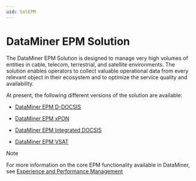 ```yaml
---
uid: SolEPM
---
```


# DataMiner EPM Solution

The DataMiner EPM Solution is designed to manage very high volumes of entities in cable, telecom, terrestrial, and satellite environments. The solution enables operators to collect valuable operational data from every relevant object in their ecosystem and to optimize the service quality and availability.

At present, the following different versions of the solution are available:

- [DataMiner EPM D-DOCSIS](xref:EPM_D-DOCSIS)

- [DataMiner EPM xPON](xref:EPM_xPON)

- [DataMiner EPM Integrated DOCSIS](xref:EPM_I-DOCSIS)

- [DataMiner EPM VSAT](xref:EPM_VSAT)

> [!NOTE]
> For more information on the core EPM functionality available in DataMiner, see [Experience and Performance Management](xref:EPM)
